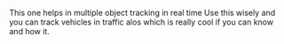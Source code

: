 This one helps in multiple object tracking in real time
Use this wisely and you can track vehicles in traffic alos which is really cool if you can know and how it.
